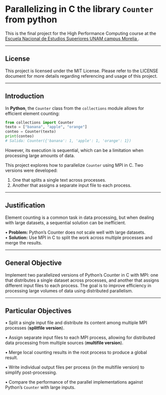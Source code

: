 # **Parallelizing in C the library `Counter` from python**

This is the final project for the High Performance Computing course at the [<ins>Escuela Nacional de Estudios Superiores UNAM campus Morelia </ins>](https://www.enesmorelia.unam.mx).

---

## License
This project is licensed under the MIT License. Please refer to the LICENSE document for more details regarding referencing and usage of this project.

---

## **Introduction**  
In **Python**, the `Counter` class from the `collections` module allows for efficient element counting:
```python
from collections import Counter  
texto = ["banana", "apple", "orange"] 
conteo = Counter(texto)  
print(conteo)  
# Salida: Counter({'banana': 1, 'apple': 1, 'orange': 1})
```   
However, its execution is sequential, which can be a limitation when processing large amounts of data.

This project explores how to parallelize `Counter` using MPI in C. Two versions were developed: 
1. One that splits a single text across processes.
2. Another that assigns a separate input file to each process.

---

## **Justification**  
Element counting is a common task in data processing, but when dealing with large datasets, a sequential solution can be inefficient.

• **Problem:** Python’s Counter does not scale well with large datasets.  
• **Solution:** Use MPI in C to split the work across multiple processes and merge the results.

---

## **General Objective**  
Implement two parallelized versions of Python’s Counter in C with MPI: one that distributes a single dataset across processes, and another that assigns different input files to each process. The goal is to improve efficiency in processing large volumes of data using distributed parallelism.

---

## **Particular Objectives**  

• Split a single input file and distribute its content among multiple MPI processes (**splitfile version**).

• Assign separate input files to each MPI process, allowing for distributed data processing from multiple sources (**multifile version**).

• Merge local counting results in the root process to produce a global result.

• Write individual output files per process (in the multifile version) to simplify post-processing.

• Compare the performance of the parallel implementations against Python’s `Counter` with large inputs.
